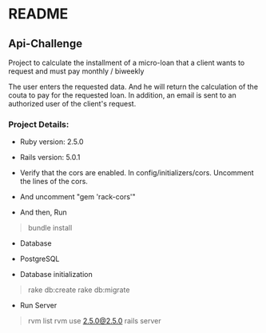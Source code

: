 # README

## Api-Challenge

Project to calculate the installment of a micro-loan that a client wants to request and must pay monthly / biweekly

The user enters the requested data. And he will return the calculation of the couta to pay for the requested loan. 
In addition, an email is sent to an authorized user of the client's request.

### Project Details:

* Ruby version: 2.5.0
* Rails version: 5.0.1

* Verify that the cors are enabled. In config/initializers/cors. Uncomment the lines of the cors.
* And uncomment  "gem 'rack-cors'"

* And then, Run
> bundle install

* Database
- PostgreSQL

* Database initialization
> rake db:create rake db:migrate

* Run Server
> rvm list
> rvm use 2.5.0@2.5.0
> rails server
